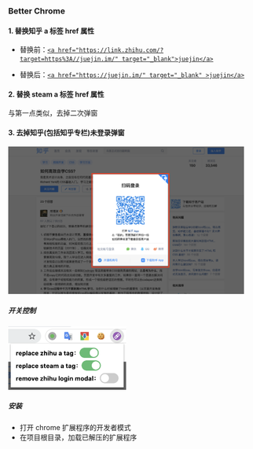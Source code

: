### Better Chrome

#### 1. 替换知乎 a 标签 href 属性

- 替换前：<a href="https://link.zhihu.com/?target=https%3A//juejin.im/" target="_blank">`<a href="https://link.zhihu.com/?target=https%3A//juejin.im/" target="_blank">juejin</a>`</a>

- 替换后：<a href="https://juejin.im/" target="_blank">`<a href="https://juejin.im/" target="_blank" >juejin</a>`</a>

#### 2. 替换 steam a 标签 href 属性

与第一点类似，去掉二次弹窗

#### 3. 去掉知乎(包括知乎专栏)未登录弹窗

<img width="480" src="./remove_zhihu_login_modal.png" />

##### 开关控制

<img width="240" src="./function_switch.png" />

##### 安装

- 打开 chrome 扩展程序的开发者模式
- 在项目根目录，加载已解压的扩展程序
